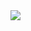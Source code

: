<img src="https://capsule-render.vercel.app/api?type=Waving&color=auto&height=300&section=header&text=코딩연대기%20r&fontSize=90" />
